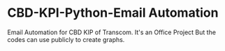 # CBD-KPI-Python-Email Automation
Email Automation for CBD KIP of Transcom.
It's an Office Project But the codes can use publicly to create graphs.
